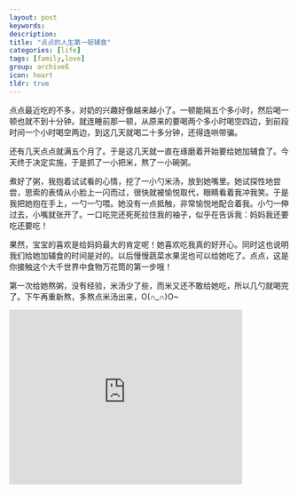 ```yaml
---
layout: post
keywords: 
description: 
title: "点点的人生第一顿辅食"
categories: [life]
tags: [family,love]
group: archiveß
icon: heart
tldr: true
---
```


点点最近吃的不多，对奶的兴趣好像越来越小了。一顿能隔五个多小时，然后喝一顿也就不到十分钟。就连睡前那一顿，从原来的要喝两个多小时喝空四边，到前段时间一个小时喝空两边，到这几天就喝二十多分钟，还得连哄带骗。

还有几天点点就满五个月了。于是这几天就一直在琢磨着开始要给她加辅食了。今天终于决定实施，于是抓了一小把米，熬了一小碗粥。

煮好了粥，我抱着试试看的心情，挖了一小勺米汤，放到她嘴里。她试探性地尝尝，思索的表情从小脸上一闪而过，很快就被愉悦取代，眼睛看着我冲我笑。于是我把她抱在手上，一勺一勺喂。她没有一点抵触，非常愉悦地配合着我。小勺一伸过去，小嘴就张开了。一口吃完还死死拉住我的袖子，似乎在告诉我：妈妈我还要吃还要吃！

果然，宝宝的喜欢是给妈妈最大的肯定呢！她喜欢吃我真的好开心。同时这也说明我们给她加辅食的时间是对的。以后慢慢蔬菜水果泥也可以给她吃了。点点，这是你接触这个大千世界中食物万花筒的第一步哦！

第一次给她熬粥，没有经验，米汤少了些，而米又还不敢给她吃，所以几勺就喝完了。下午再重新熬，多熬点米汤出来，O(∩_∩)O~

<iframe width="420" height="315" src="http://www.youtube.com/embed/dQw4w9WgXcQ" frameborder="0" allowfullscreen></iframe>

